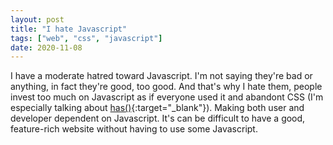 ```yaml
---
layout: post
title: "I hate Javascript"
tags: ["web", "css", "javascript"]
date: 2020-11-08
---
```

I have a moderate hatred toward Javascript. I'm not saying they're bad or anything, in fact they're good, too good. And that's why I hate them, people invest too much on Javascript as if everyone used it and abandont CSS (I'm especially talking about [has()](https://developer.mozilla.org/en-US/docs/Web/CSS/:has){:target="_blank"}). Making both user and developer dependent on Javascript. It's can be difficult to have a good, feature-rich website without having to use some Javascript.